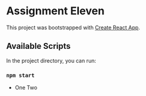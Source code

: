 # Assignment Eleven

This project was bootstrapped with [Create React App](https://github.com/facebook/create-react-app).

## Available Scripts

In the project directory, you can run:

### `npm start`

- One Two

